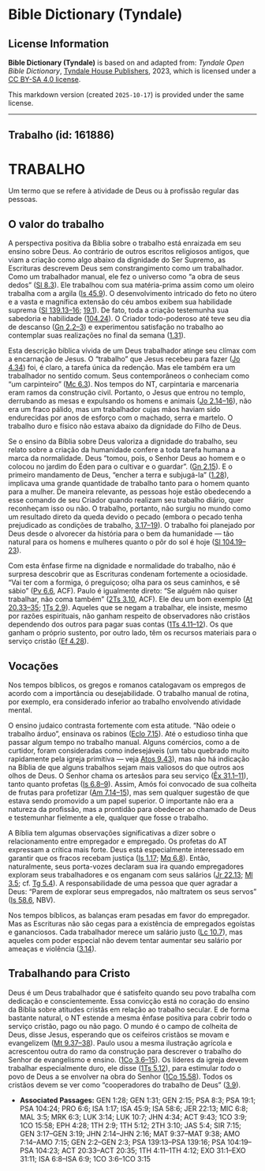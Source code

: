 # Bible Dictionary (Tyndale)

## License Information

**Bible Dictionary (Tyndale)** is based on and adapted from: _Tyndale Open Bible Dictionary_, [Tyndale House Publishers](https://tyndaleopenresources.com/), 2023, which is licensed under a [CC BY-SA 4.0 license](https://creativecommons.org/licenses/by-sa/4.0/legalcode.en).

This markdown version (created `2025-10-17`) is provided under the same license.



--------------------------------

## Trabalho (id: 161886)

TRABALHO
========

Um termo que se refere à atividade de Deus ou à profissão regular das pessoas.

O valor do trabalho
-------------------

A perspectiva positiva da Bíblia sobre o trabalho está enraizada em seu ensino sobre Deus. Ao contrário de outros escritos religiosos antigos, que viam a criação como algo abaixo da dignidade do Ser Supremo, as Escrituras descrevem Deus sem constrangimento como um trabalhador. Como um trabalhador manual, ele fez o universo como “a obra de seus dedos” ([Sl 8\.3](https://ref.ly/Ps8:3)). Ele trabalhou com sua matéria\-prima assim como um oleiro trabalha com a argila ([Is 45\.9](https://ref.ly/Isa45:9)). O desenvolvimento intricado do feto no útero e a vasta e magnífica extensão do céu ambos exibem sua habilidade suprema ([Sl 139\.13–16](https://ref.ly/Ps139:13-Ps139:16); [19\.1](https://ref.ly/Ps19:1)). De fato, toda a criação testemunha sua sabedoria e habilidade ([104\.24](https://ref.ly/Ps104:24)). O Criador todo\-poderoso até teve seu dia de descanso ([Gn 2\.2–3](https://ref.ly/Gen2:2-Gen2:3)) e experimentou satisfação no trabalho ao contemplar suas realizações no final da semana ([1\.31](https://ref.ly/Gen1:31)).

Esta descrição bíblica vívida de um Deus trabalhador atinge seu clímax com a encarnação de Jesus. O “trabalho” que Jesus recebeu para fazer ([Jo 4\.34](https://ref.ly/John4:34)) foi, é claro, a tarefa única da redenção. Mas ele também era um trabalhador no sentido comum. Seus contemporâneos o conheciam como “um carpinteiro” ([Mc 6\.3](https://ref.ly/Mark6:3)). Nos tempos do NT, carpintaria e marcenaria eram ramos da construção civil. Portanto, o Jesus que entrou no templo, derrubando as mesas e expulsando os homens e animais ([Jo 2\.14–16](https://ref.ly/John2:14-John2:16)), não era um fraco pálido, mas um trabalhador cujas mãos haviam sido endurecidas por anos de esforço com o machado, serra e martelo. O trabalho duro e físico não estava abaixo da dignidade do Filho de Deus.

Se o ensino da Bíblia sobre Deus valoriza a dignidade do trabalho, seu relato sobre a criação da humanidade confere a toda tarefa humana a marca da normalidade. Deus “tomou, pois, o Senhor Deus ao homem e o colocou no jardim do Éden para o cultivar e o guardar”. ([Gn 2\.15](https://ref.ly/Gen2:15)). E o primeiro mandamento de Deus, “encher a terra e subjugá\-la” ([1\.28](https://ref.ly/Gen1:28)), implicava uma grande quantidade de trabalho tanto para o homem quanto para a mulher. De maneira relevante, as pessoas hoje estão obedecendo a esse comando de seu Criador quando realizam seu trabalho diário, quer reconheçam isso ou não. O trabalho, portanto, não surgiu no mundo como um resultado direto da queda devido o pecado (embora o pecado tenha prejudicado as condições de trabalho, [3\.17–19](https://ref.ly/Gen3:17-Gen3:19)). O trabalho foi planejado por Deus desde o alvorecer da história para o bem da humanidade — tão natural para os homens e mulheres quanto o pôr do sol é hoje ([Sl 104\.19–23](https://ref.ly/Ps104:19-Ps104:23)).

Com esta ênfase firme na dignidade e normalidade do trabalho, não é surpresa descobrir que as Escrituras condenam fortemente a ociosidade. “Vai ter com a formiga, ó preguiçoso; olha para os seus caminhos, e sê sábio” ([Pv 6\.6](https://ref.ly/Prov6:6), ACF). Paulo é igualmente direto: “Se alguém não quiser trabalhar, não coma também” ([2Ts 3\.10](https://ref.ly/2Thess3:10), ACF). Ele deu um bom exemplo ([At 20\.33–35](https://ref.ly/Acts20:33-Acts20:35); [1Ts 2\.9](https://ref.ly/1Thess2:9)). Aqueles que se negam a trabalhar, ele insiste, mesmo por razões espirituais, não ganham respeito de observadores não cristãos dependendo dos outros para pagar suas contas ([1Ts 4\.11–12](https://ref.ly/1Thess4:11-1Thess4:12)). Os que ganham o próprio sustento, por outro lado, têm os recursos materiais para o serviço cristão ([Ef 4\.28](https://ref.ly/Eph4:28)).

Vocações
--------

Nos tempos bíblicos, os gregos e romanos catalogavam os empregos de acordo com a importância ou desejabilidade. O trabalho manual de rotina, por exemplo, era considerado inferior ao trabalho envolvendo atividade mental.

O ensino judaico contrasta fortemente com esta atitude. “Não odeie o trabalho árduo”, ensinava os rabinos ([Eclo 7\.15](https://ref.ly/Sir7:15)). Até o estudioso tinha que passar algum tempo no trabalho manual. Alguns comércios, como a de curtidor, foram consideradas como indesejáveis (um tabu quebrado muito rapidamente pela igreja primitiva — veja [Atos 9\.43](https://ref.ly/Acts9:43)), mas não há indicação na Bíblia de que alguns trabalhos sejam mais valiosos do que outros aos olhos de Deus. O Senhor chama os artesãos para seu serviço ([Êx 31\.1–11](https://ref.ly/Exod31:1-Exod31:11)), tanto quanto profetas ([Is 6\.8–9](https://ref.ly/Isa6:8-Isa6:9)). Assim, Amós foi convocado de sua colheita de frutas para profetizar ([Am 7\.14–15](https://ref.ly/Amos7:14-Amos7:15)), mas sem qualquer sugestão de que estava sendo promovido a um papel superior. O importante não era a natureza da profissão, mas a prontidão para obedecer ao chamado de Deus e testemunhar fielmente a ele, qualquer que fosse o trabalho.

A Bíblia tem algumas observações significativas a dizer sobre o relacionamento entre empregador e empregado. Os profetas do AT expressam a crítica mais forte. Deus está especialmente interessado em garantir que os fracos recebam justiça ([Is 1\.17](https://ref.ly/Isa1:17); [Mq 6\.8](https://ref.ly/Mic6:8)). Então, naturalmente, seus porta\-vozes declaram sua ira quando empregadores exploram seus trabalhadores e os enganam com seus salários ([Jr 22\.13](https://ref.ly/Jer22:13); [Ml 3\.5](https://ref.ly/Mal3:5); cf. [Tg 5\.4](https://ref.ly/Jas5:4)). A responsabilidade de uma pessoa que quer agradar a Deus: “Parem de explorar seus empregados, não maltratem os seus servos” ([Is 58\.6](https://ref.ly/Isa58:6), NBV).

Nos tempos bíblicos, as balanças eram pesadas em favor do empregador. Mas as Escrituras não são cegas para a existência de empregados egoístas e gananciosos. Cada trabalhador merece um salário justo ([Lc 10\.7](https://ref.ly/Luke10:7)), mas aqueles com poder especial não devem tentar aumentar seu salário por ameaças e violência ([3\.14](https://ref.ly/Luke3:14)).

Trabalhando para Cristo
-----------------------

Deus é um Deus trabalhador que é satisfeito quando seu povo trabalha com dedicação e conscientemente. Essa convicção está no coração do ensino da Bíblia sobre atitudes cristãs em relação ao trabalho secular. E de forma bastante natural, o NT estende a mesma ênfase positiva para cobrir todo o serviço cristão, pago ou não pago. O mundo é o campo de colheita de Deus, disse Jesus, esperando que os ceifeiros cristãos se movam e evangelizem ([Mt 9\.37–38](https://ref.ly/Matt9:37-Matt9:38)). Paulo usou a mesma ilustração agrícola e acrescentou outra do ramo da construção para descrever o trabalho do Senhor de evangelismo e ensino. ([1Co 3\.6–15](https://ref.ly/1Cor3:6-1Cor3:15)). Os líderes da igreja devem trabalhar especialmente duro, ele disse ([1Ts 5\.12](https://ref.ly/1Thess5:12)), para estimular *todo* o povo de Deus a se envolver na obra do Senhor ([1Co 15\.58](https://ref.ly/1Cor15:58)). Todos os cristãos devem se ver como “cooperadores do trabalho de Deus” ([3\.9](https://ref.ly/1Cor3:9)).

* **Associated Passages:** GEN 1:28; GEN 1:31; GEN 2:15; PSA 8:3; PSA 19:1; PSA 104:24; PRO 6:6; ISA 1:17; ISA 45:9; ISA 58:6; JER 22:13; MIC 6:8; MAL 3:5; MRK 6:3; LUK 3:14; LUK 10:7; JHN 4:34; ACT 9:43; 1CO 3:9; 1CO 15:58; EPH 4:28; 1TH 2:9; 1TH 5:12; 2TH 3:10; JAS 5:4; SIR 7:15; GEN 3:17–GEN 3:19; JHN 2:14–JHN 2:16; MAT 9:37–MAT 9:38; AMO 7:14–AMO 7:15; GEN 2:2–GEN 2:3; PSA 139:13–PSA 139:16; PSA 104:19–PSA 104:23; ACT 20:33–ACT 20:35; 1TH 4:11–1TH 4:12; EXO 31:1–EXO 31:11; ISA 6:8–ISA 6:9; 1CO 3:6–1CO 3:15

